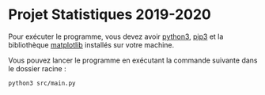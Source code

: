 # Projet Statistiques 2019-2020

Pour exécuter le programme, vous devez avoir [python3](https://www.python.org/downloads/), [pip3](https://pip.pypa.io/en/stable/installing/) et la bibliothèque [matplotlib](https://matplotlib.org/users/installing.html)  installés sur votre machine.

Vous pouvez lancer le programme en exécutant la commande suivante dans le dossier racine :

```
python3 src/main.py
```
